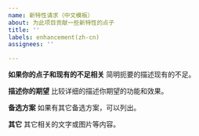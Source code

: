```yaml
---
name: 新特性请求（中文模板）
about: 为此项目贡献一些新特性的点子
title: ''
labels: enhancement(zh-cn)
assignees: ''

---
```


**如果你的点子和现有的不足相关**
简明扼要的描述现有的不足。

**描述你的期望**
比较详细的描述你期望的功能和效果。

**备选方案**
如果有其它备选方案，可以列出。

**其它**
其它相关的文字或图片等内容。

